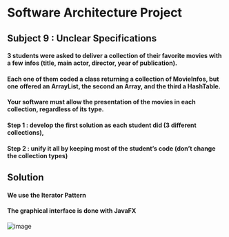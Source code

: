 # Software Architecture Project
## Subject 9 : Unclear Specifications 
#### 3 students were asked to deliver a collection of their favorite movies with a few infos (title, main actor, director, year of publication).
#### Each one of them coded a class returning a collection of MovieInfos, but one offered an ArrayList, the second an Array, and the third a HashTable.
#### Your software must allow the presentation of the movies in each collection, regardless of its type.
#### Step 1 : develop the first solution as each student did (3 different collections), 
#### Step 2 : unify it all by keeping most of the student’s code (don’t change the collection types)

## Solution
#### We use the Iterator Pattern
#### The graphical interface is done with JavaFX

![image](https://user-images.githubusercontent.com/47210862/76397960-55838a80-637c-11ea-8feb-30148cc408c5.png)
